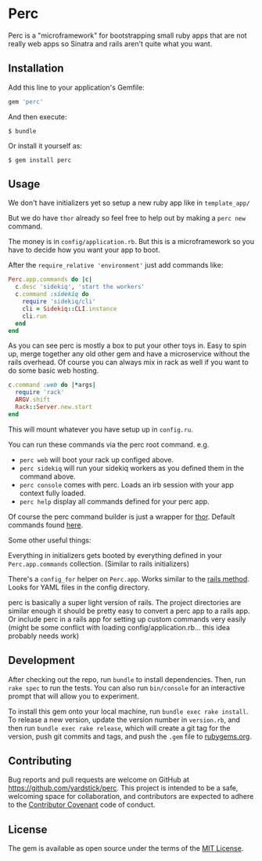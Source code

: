 # Perc

Perc is a "microframework" for bootstrapping small ruby apps that are not really web apps so Sinatra and rails aren't quite what you want.

## Installation

Add this line to your application's Gemfile:

```ruby
gem 'perc'
```

And then execute:

    $ bundle

Or install it yourself as:

    $ gem install perc

## Usage

We don't have initializers yet so setup a new ruby app like in `template_app/`

But we do have `thor` already so feel free to help out by making a `perc new` command.

The money is in `config/application.rb`. But this is a microframework so you have to decide how you want your app to boot.

After the `require_relative 'environment'` just add commands like:

```ruby
Perc.app.commands do |c|
  c.desc 'sidekiq', 'start the workers'
  c.command :sidekiq do
    require 'sidekiq/cli'
    cli = Sidekiq::CLI.instance
    cli.run
  end
end
```

As you can see perc is mostly a box to put your other toys in. Easy to spin up, merge together any old other gem and have a microservice without the rails overhead. Of course you can always mix in rack as well if you want to do some basic web hosting.

```ruby
c.command :web do |*args|
  require 'rack'
  ARGV.shift
  Rack::Server.new.start
end
```

This will mount whatever you have setup up in `config.ru`.

You can run these commands via the perc root command. e.g.

* `perc web` will boot your rack up configed above.
* `perc sidekiq` will run your sidekiq workers as you defined them in the command above.
* `perc console` comes with perc. Loads an irb session with your app context fully loaded.
* `perc help` display all commands defined for your perc app.

Of course the perc command builder is just a wrapper for [thor](https://github.com/erikhuda/thor). Default commands found [here](https://github.com/yardstick/perc/blob/master/lib/perc/cli.rb).

Some other useful things:

Everything in initializers gets booted by everything defined in your `Perc.app.commands` collection. (Similar to rails initializers)

There's a `config_for` helper on `Perc.app`. Works similar to the [rails method](https://apidock.com/rails/Rails/Application/config_for). Looks for YAML files in the config directory.

perc is basically a super light version of rails. The project directories are similar enough it should be pretty easy to convert a perc app to a rails app. Or include perc in a rails app for setting up custom commands very easily (might be some conflict with loading config/application.rb... this idea probably needs work)

## Development

After checking out the repo, run `bundle` to install dependencies. Then, run `rake spec` to run the tests. You can also run `bin/console` for an interactive prompt that will allow you to experiment.

To install this gem onto your local machine, run `bundle exec rake install`. To release a new version, update the version number in `version.rb`, and then run `bundle exec rake release`, which will create a git tag for the version, push git commits and tags, and push the `.gem` file to [rubygems.org](https://rubygems.org).

## Contributing

Bug reports and pull requests are welcome on GitHub at https://github.com/yardstick/perc. This project is intended to be a safe, welcoming space for collaboration, and contributors are expected to adhere to the [Contributor Covenant](http://contributor-covenant.org) code of conduct.


## License

The gem is available as open source under the terms of the [MIT License](http://opensource.org/licenses/MIT).
